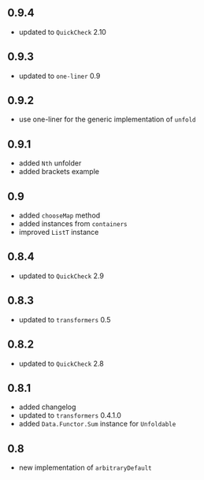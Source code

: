 0.9.4
-----
* updated to `QuickCheck` 2.10

0.9.3
-----
* updated to `one-liner` 0.9

0.9.2
-----
* use one-liner for the generic implementation of `unfold`

0.9.1
-----
* added `Nth` unfolder
* added brackets example

0.9
---
* added `chooseMap` method
* added instances from `containers`
* improved `ListT` instance

0.8.4
-----
* updated to `QuickCheck` 2.9

0.8.3
-----
* updated to `transformers` 0.5

0.8.2
-----
* updated to `QuickCheck` 2.8

0.8.1
-----
* added changelog
* updated to `transformers` 0.4.1.0
* added `Data.Functor.Sum` instance for `Unfoldable`

0.8
---
* new implementation of `arbitraryDefault`
